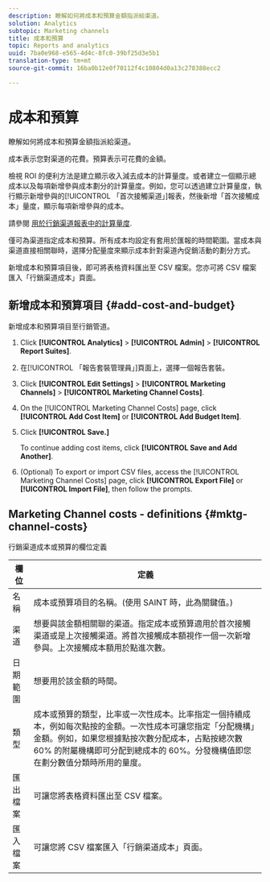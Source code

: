 ```yaml
---
description: 瞭解如何將成本和預算金額指派給渠道。
solution: Analytics
subtopic: Marketing channels
title: 成本和預算
topic: Reports and analytics
uuid: 7ba0e968-e565-4d4c-8fc0-39bf25d3e5b1
translation-type: tm+mt
source-git-commit: 16ba0b12e0f70112f4c10804d0a13c278388ecc2

---
```



# 成本和預算

瞭解如何將成本和預算金額指派給渠道。

成本表示您對渠道的花費。預算表示可花費的金額。

檢視 ROI 的便利方法是建立顯示收入減去成本的計算量度。或者建立一個顯示總成本以及每項新增參與成本劃分的計算量度。例如，您可以透過建立計算量度，執行顯示新增參與的[!UICONTROL 「首次接觸渠道」]報表，然後新增「首次接觸成本」量度，顯示每項新增參與的成本。

請參閱 [用於行銷渠道報表中的計算量度](/help/components/c-marketing-channels/c-channel-calc-metrics.md).

僅可為渠道指定成本和預算。所有成本均設定有套用於匯報的時間範圍。當成本與渠道直接相關聯時，選擇分配量度來顯示成本針對渠道內促銷活動的劃分方式。

新增成本和預算項目後，即可將表格資料匯出至 CSV 檔案。您亦可將 CSV 檔案匯入「行銷渠道成本」頁面。

## 新增成本和預算項目 {#add-cost-and-budget}

新增成本和預算項目至行銷管道。

1. Click **[!UICONTROL Analytics]** &gt; **[!UICONTROL Admin]** &gt; **[!UICONTROL Report Suites]**.
1. 在[!UICONTROL 「報告套裝管理員」]頁面上，選擇一個報告套裝。
1. Click **[!UICONTROL Edit Settings]** &gt; **[!UICONTROL Marketing Channels]** &gt; **[!UICONTROL Marketing Channel Costs]**.
1. On the [!UICONTROL Marketing Channel Costs] page, click **[!UICONTROL Add Cost Item]** or **[!UICONTROL Add Budget Item]**.
1. Click **[!UICONTROL Save.]**

   To continue adding cost items, click **[!UICONTROL Save and Add Another]**.

1. (Optional) To export or import CSV files, access the [!UICONTROL Marketing Channel Costs] page, click **[!UICONTROL Export File]** or **[!UICONTROL Import File]**, then follow the prompts.

## Marketing Channel costs - definitions {#mktg-channel-costs}

行銷渠道成本或預算的欄位定義

| 欄位 | 定義 |
|--- |--- |
| 名稱 | 成本或預算項目的名稱。(使用 SAINT 時，此為關鍵值。) |
| 渠道 | 想要與該金額相關聯的渠道。指定成本或預算適用於首次接觸渠道或是上次接觸渠道。將首次接觸成本額視作一個一次新增參與。上次接觸成本額用於點進次數。 |
| 日期範圍 | 想要用於該金額的時間。 |
| 類型 | 成本或預算的類型，比率或一次性成本。比率指定一個持續成本，例如每次點按的金額。一次性成本可讓您指定「分配機構」金額。例如，如果您根據點按次數分配成本，占點按總次數 60% 的附屬機構即可分配到總成本的 60%。分發機構值即您在劃分數值分類時所用的量度。 |
| 匯出檔案 | 可讓您將表格資料匯出至 CSV 檔案。 |
| 匯入檔案 | 可讓您將 CSV 檔案匯入「行銷渠道成本」頁面。 |
